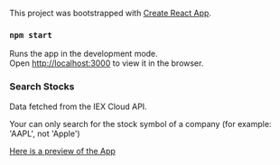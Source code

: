 This project was bootstrapped with [Create React App](https://github.com/facebook/create-react-app).

### `npm start`

Runs the app in the development mode.<br>
Open [http://localhost:3000](http://localhost:3000) to view it in the browser.

### Search Stocks

Data fetched from the IEX Cloud API.

Your can only search for the stock symbol of a company (for example: 'AAPL', not 'Apple')

<a href="">Here is a preview of the App</a>